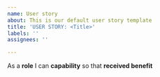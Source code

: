 ```yaml
---
name: User story
about: This is our default user story template
title: 'USER STORY: <Title>'
labels: ''
assignees: ''

---
```


As  a **role** I can  **capability** so that **received benefit**
